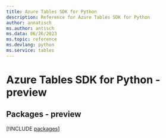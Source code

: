 ```yaml
---
title: Azure Tables SDK for Python
description: Reference for Azure Tables SDK for Python
author: annatisch
ms.author: antisch
ms.data: 06/26/2023
ms.topic: reference
ms.devlang: python
ms.service: tables
---
```

# Azure Tables SDK for Python - preview
## Packages - preview
[!INCLUDE [packages](tables-index.md)]